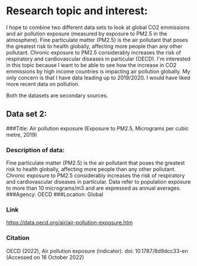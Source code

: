# Research topic and interest:

I hope to combine two different data sets to look at global CO2 emmissions and air pollution exposure (measured by exposure to PM2.5 in the atmosphere). Fine particulate matter (PM2.5) is the air pollutant that poses the greatest risk to health globally, affecting more people than any other pollutant. Chronic exposure to PM2.5 considerably increases the risk of respiratory and cardiovascular diseases in particular (OECD). I'm interested in this topic because I want to be able to see how the increase in CO2 emmissions by high income countries is impacting air pollution globally. My only concern is that I have data leading up to 2019/2020. I would have liked more recent data on pollution.

Both the datasets are secondary sources.


## Data set 2: 
###Title: 
Air pollution exposure (Exposure to PM2.5, Micrograms per cubic metre, 2019)
### Description of data:
Fine particulate matter (PM2.5) is the air pollutant that poses the greatest risk to health globally, affecting more people than any other pollutant. Chronic exposure to PM2.5 considerably increases the risk of respiratory and cardiovascular diseases in particular. Data refer to population exposure to more than 10 micrograms/m3 and are expressed as annual averages.
###Agency:
OECD
###Location:
Global
### Link
https://data.oecd.org/air/air-pollution-exposure.htm
### Citation 
OECD (2022), Air pollution exposure (indicator). doi: 10.1787/8d9dcc33-en (Accessed on 16 October 2022)
